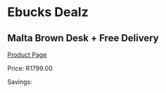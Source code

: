 
# Ebucks Dealz
## Malta Brown Desk + Free Delivery
[Product Page](https://www.ebucks.com/web/shop/productSelected.do?prodId=1144853351&catId=1130195724)

Price: R1799.00

Savings: 


	